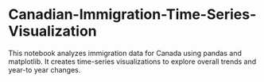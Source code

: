 # Canadian-Immigration-Time-Series-Visualization
This notebook analyzes immigration data for Canada using pandas and matplotlib. It creates time-series visualizations to explore overall trends and year-to year changes.

